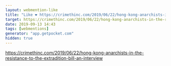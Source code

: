 ```yaml
---
layout: webmention-like
title: "Like ❤️ https://crimethinc.com/2019/06/22/hong-kong-anarchists-in-the-resistance-to-the-extradition-bill-an-interview"
target: https://crimethinc.com/2019/06/22/hong-kong-anarchists-in-the-resistance-to-the-extradition-bill-an-interview
date: 2019-09-13 14:43
tags: [webmentions]
generator: "app.getpocket.com"
hidden: true
---
```


https://crimethinc.com/2019/06/22/hong-kong-anarchists-in-the-resistance-to-the-extradition-bill-an-interview